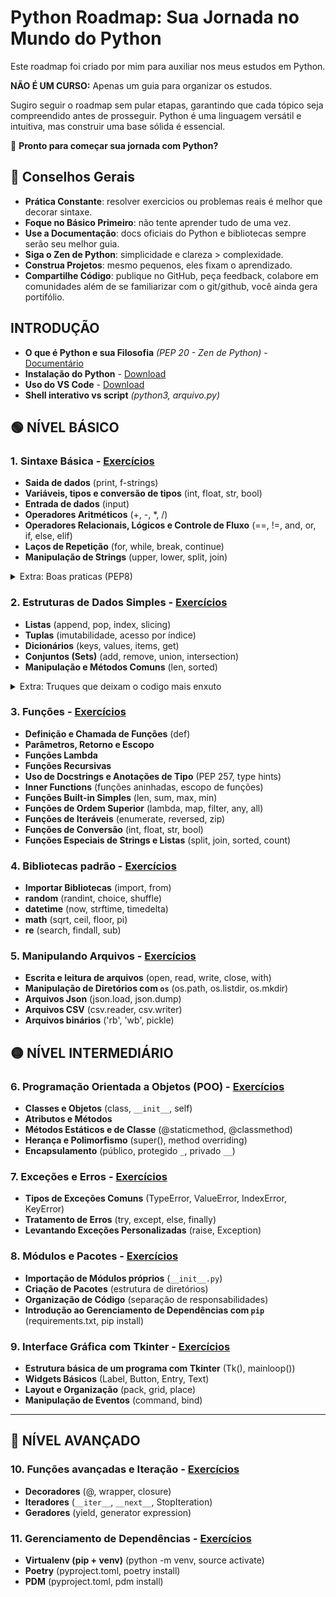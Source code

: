 # **Python Roadmap: Sua Jornada no Mundo do Python**  

Este roadmap foi criado por mim para auxiliar nos meus estudos em Python.

**NÃO É UM CURSO:** Apenas um guia para organizar os estudos.

Sugiro seguir o roadmap sem pular etapas, garantindo que cada tópico seja compreendido antes de prosseguir. Python é uma linguagem versátil e intuitiva, mas construir uma base sólida é essencial.

🚀 **Pronto para começar sua jornada com Python?**


## 🌱 Conselhos Gerais

* **Prática Constante**: resolver exercicios ou problemas reais é melhor que decorar sintaxe.
* **Foque no Básico Primeiro**: não tente aprender tudo de uma vez.
* **Use a Documentação**: docs oficiais do Python e bibliotecas sempre serão seu melhor guia.
* **Siga o Zen de Python**: simplicidade e clareza > complexidade.
* **Construa Projetos**: mesmo pequenos, eles fixam o aprendizado.
* **Compartilhe Código**: publique no GitHub, peça feedback, colabore em comunidades além de se familiarizar com o git/github, você ainda gera portifólio.

## **INTRODUÇÃO**

   * **O que é Python e sua Filosofia** *(PEP 20 - Zen de Python)* - [Documentário](https://youtu.be/GfH4QL4VqJ0)
   * **Instalação do Python** - [Download](https://www.python.org/downloads/)
   * **Uso do VS Code** - [Download](https://code.visualstudio.com/)
   * **Shell interativo vs script** *(python3, arquivo.py)*

## 🟢 **NÍVEL BÁSICO**

### 1. Sintaxe Básica - [Exercícios](https://github.com/Ricardo7c/Python-Roadmap/tree/main/01%20-%20Sintaxe%20B%C3%A1sica)

* **Saida de dados** (print, f-strings)
* **Variáveis, tipos e conversão de tipos** (int, float, str, bool)
* **Entrada de dados** (input)
* **Operadores Aritméticos** (+, -, *, /)
* **Operadores Relacionais, Lógicos e Controle de Fluxo** (==, !=, and, or, if, else, elif)
* **Laços de Repetição** (for, while, break, continue)
* **Manipulação de Strings** (upper, lower, split, join)

<details>
<summary>Extra: Boas praticas (PEP8)</summary>

* Indentação
* Comprimento de Linha
* Nomes de variáveis
* Ferramentas de formatação (flake8, black, isort, pylint)

</details>

### 2. Estruturas de Dados Simples - [Exercícios](https://github.com/Ricardo7c/Python-Roadmap/tree/main/02%20-%20Estruturas%20de%20Dados%20Simples)

* **Listas** (append, pop, index, slicing)
* **Tuplas** (imutabilidade, acesso por índice)
* **Dicionários** (keys, values, items, get)
* **Conjuntos (Sets)** (add, remove, union, intersection)
* **Manipulação e Métodos Comuns** (len, sorted)

<details>
<summary>Extra: Truques que deixam o codigo mais enxuto</summary>

* Desempacotamento de variaveis
* List, Dict e Set Comprehensions

</details>

### 3. Funções - [Exercícios](https://github.com/Ricardo7c/Python-Roadmap/tree/main/03%20-%20Fun%C3%A7%C3%B5es)

* **Definição e Chamada de Funções** (def)
* **Parâmetros, Retorno e Escopo**
* **Funções Lambda**
* **Funções Recursivas**
* **Uso de Docstrings e Anotações de Tipo** (PEP 257, type hints)
* **Inner Functions** (funções aninhadas, escopo de funções)
* **Funções Built-in Simples** (len, sum, max, min)
* **Funções de Ordem Superior** (lambda, map, filter, any, all)
* **Funções de Iteráveis** (enumerate, reversed, zip)
* **Funções de Conversão** (int, float, str, bool)
* **Funções Especiais de Strings e Listas** (split, join, sorted, count)


### 4. Bibliotecas padrão - [Exercícios](https://github.com/Ricardo7c/Python-Roadmap/tree/main/04%20-%20Bibliotecas%20Padr%C3%A3o)

* **Importar Bibliotecas** (import, from)
* **random** (randint, choice, shuffle)
* **datetime** (now, strftime, timedelta)
* **math** (sqrt, ceil, floor, pi)
* **re** (search, findall, sub)

### 5. Manipulando Arquivos - [Exercícios](https://github.com/Ricardo7c/Python-Roadmap/tree/main/05%20-%20Manipulando%20Arquivos)

* **Escrita e leitura de arquivos** (open, read, write, close, with)
* **Manipulação de Diretórios com `os`** (os.path, os.listdir, os.mkdir)
* **Arquivos Json** (json.load, json.dump)
* **Arquivos CSV** (csv.reader, csv.writer)
* **Arquivos binários** ('rb', 'wb', pickle)

## 🟡 **NÍVEL INTERMEDIÁRIO**

### 6. Programação Orientada a Objetos (POO) - [Exercícios](https://github.com/Ricardo7c/Python-Roadmap/tree/main/06%20-%20Poo)

* **Classes e Objetos** (class, `__init__`, self)
* **Atributos e Métodos**
* **Métodos Estáticos e de Classe** (@staticmethod, @classmethod)
* **Herança e Polimorfismo** (super(), method overriding)
* **Encapsulamento** (público, protegido `_`, privado `__`)

### 7. Exceções e Erros - [Exercícios](https://github.com/Ricardo7c/Python-Roadmap/tree/main/07%20-%20Exce%C3%A7%C3%B5es%20e%20Erros)

* **Tipos de Exceções Comuns** (TypeError, ValueError, IndexError, KeyError)
* **Tratamento de Erros** (try, except, else, finally)
* **Levantando Exceções Personalizadas** (raise, Exception)

### 8. Módulos e Pacotes - [Exercícios](https://github.com/Ricardo7c/Python-Roadmap/tree/main/08%20-%20Modulos%20e%20pacotes)

* **Importação de Módulos próprios** (`__init__.py`)
* **Criação de Pacotes** (estrutura de diretórios)
* **Organização de Código** (separação de responsabilidades)
* **Introdução ao Gerenciamento de Dependências com `pip`** (requirements.txt, pip install)

### 9. Interface Gráfica com Tkinter - [Exercícios](https://github.com/Ricardo7c/Python-Roadmap/tree/main/09%20-%20Interface%20Gr%C3%A1fica%20com%20Tkinter)

* **Estrutura básica de um programa com Tkinter** (Tk(), mainloop())
* **Widgets Básicos** (Label, Button, Entry, Text)
* **Layout e Organização** (pack, grid, place)
* **Manipulação de Eventos** (command, bind)

---

## 🔴 **NÍVEL AVANÇADO**

### 10. Funções avançadas e Iteração - [Exercícios](https://github.com/Ricardo7c/Python-Roadmap/tree/main/10%20-%20Fun%C3%A7%C3%B5es%20avan%C3%A7adas%20e%20Itera%C3%A7%C3%A3o)

* **Decoradores** (@, wrapper, closure)
* **Iteradores** (`__iter__`, `__next__`, StopIteration)
* **Geradores** (yield, generator expression)

### 11. Gerenciamento de Dependências - [Exercícios](https://github.com/Ricardo7c/Python-Roadmap/tree/main/11%20-%20Gerenciamento%20de%20Dependencias)

* **Virtualenv (pip + venv)** (python -m venv, source activate)
* **Poetry** (pyproject.toml, poetry install)
* **PDM** (pyproject.toml, pdm install)